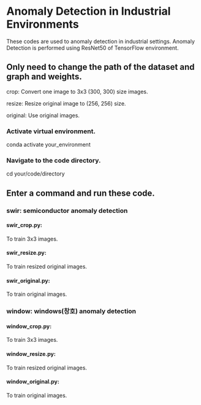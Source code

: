 # Anomaly Detection in Industrial Environments
These codes are used to anomaly detection in industrial settings.
Anomaly Detection is performed using ResNet50 of TensorFlow environment.

## Only need to change the path of the dataset and graph and weights.

crop: Convert one image to 3x3 (300, 300) size images.

resize: Resize original image to (256, 256) size.

original: Use original images.

### Activate virtual environment.
conda activate your_environment

### Navigate to the code directory.
cd your/code/directory

## Enter a command and run these code.

### swir: semiconductor anomaly detection
#### swir_crop.py: 
To train 3x3 images.
#### swir_resize.py:
To train resized original images.
#### swir_original.py:
To train original images.

### window: windows(창호) anomaly detection
#### window_crop.py: 
To train 3x3 images.
#### window_resize.py:
To train resized original images.
#### window_original.py:
To train original images.
